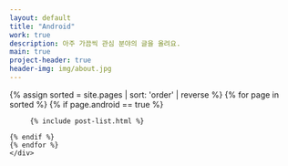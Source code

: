 ```yaml
---
layout: default
title: "Android"
work: true
description: 아주 가끔씩 관심 분야의 글을 올려요.
main: true
project-header: true
header-img: img/about.jpg
---
```


<div class="catalogue">
    {% assign sorted = site.pages | sort: 'order' | reverse %}
    {% for page in sorted %}
    {% if page.android == true %}
    
         {% include post-list.html %}
    
    {% endif %}
    {% endfor %}
    </div>